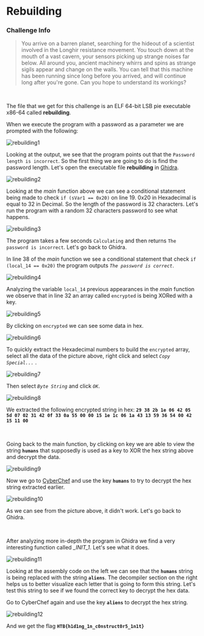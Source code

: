 # __Rebuilding__

### __Challenge Info__

> You arrive on a barren planet, searching for the hideout of a scientist involved in the Longhir resistance movement. You touch down at the mouth of a vast cavern, your sensors picking up strange noises far below. All around you, ancient machinery whirrs and spins as strange sigils appear and change on the walls. You can tell that this machine has been running since long before you arrived, and will continue long after you're gone. Can you hope to understand its workings?

<br>

The file that we get for this challenge is an ELF 64-bit LSB pie executable x86-64 called __rebuilding__.

When we execute the program with a password as a parameter we are prompted with the following: 

![rebuilding1](./img/Rebuilding/rebuilding1.png)

Looking at the output, we see that the program points out that the `Password length is incorrect`. So the first thing we are going to do is find the password length. Let's open the executable file __rebuilding__ in [Ghidra](https://ghidra-sre.org/ "Ghidra").

![rebuilding2](./img/Rebuilding/rebuilding2.png)

Looking at the _main_ function above we can see a conditional statement being made to check `if (sVar1 == 0x20)` on line 19. 0x20 in Hexadecimal is equal to 32 in Decimal. So the length of the password is 32 characters. Let's run the program with a random 32 characters password to see what happens.

![rebuilding3](./img/Rebuilding/rebuilding3.png)

The program takes a few seconds `Calculating` and then returns `The password is incorrect`. Let's go back to Ghidra.

In line 38 of the _main_ function we see a conditional statement that check `if (local_14 == 0x20)` the program outputs _`The password is correct`_.

![rebuilding4](./img/Rebuilding/rebuilding4.png)

Analyzing the variable `local_14` previous appearances in the _main_ function we observe that in line 32 an array called `encrypted` is being XORed with a key.

![rebuilding5](./img/Rebuilding/rebuilding5.png)

By clicking on `encrypted` we can see some data in hex.

![rebuilding6](./img/Rebuilding/rebuilding6.png)

To quickly extract the Hexadecimal numbers to build the `encrypted` array, select all the data of the picture above, right click and select _`Copy Special...`_ .

![rebuilding7](./img/Rebuilding/rebuilding7.png)

Then select _`Byte String`_ and click _`OK`_.

![rebuilding8](./img/Rebuilding/rebuilding8.png)

We extracted the following encrypted string in hex: __`29 38 2b 1e 06 42 05 5d 07 02 31 42 0f 33 0a 55 00 00 15 1e 1c 06 1a 43 13 59 36 54 00 42 15 11 00`__

<br>

Going back to the main function, by clicking on key we are able to view the string __`humans`__ that supposedly is used as a key to XOR the hex string above and decrypt the data.

![rebuilding9](./img/Rebuilding/rebuilding9.png)

Now we go to [CyberChef](https://cyberchef.org/ "CyberChef") and use the key __`humans`__ to try to decrypt the hex string extracted earlier.

![rebuilding10](./img/Rebuilding/rebuilding10.png)

As we can see from the picture above, it didn't work. Let's go back to Ghidra.

<br>

After analyzing more in-depth the program in Ghidra we find a very interesting function called *_INIT_1*. Let's see what it does.

![rebuilding11](./img/Rebuilding/rebuilding11.png)

Looking at the assembly code on the left we can see that the __`humans`__ string is being replaced with the string __`aliens`__.  The decompiler section on the right helps us to better visualize each letter that is going to form this string. Let's test this string to see if we found the correct key to decrypt the hex data.

Go to CyberChef again and use the key __`aliens`__ to decrypt the hex string.

![rebuilding12](./img/Rebuilding/rebuilding12.png)

And we get the flag __`HTB{h1d1ng_1n_c0nstruct0r5_1n1t}`__